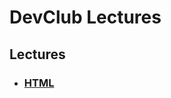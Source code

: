 # DevClub Lectures

## Lectures

- ### [HTML](https://github.com/dev-paulaabro/dev-lectures/tree/main/lecture-01)
